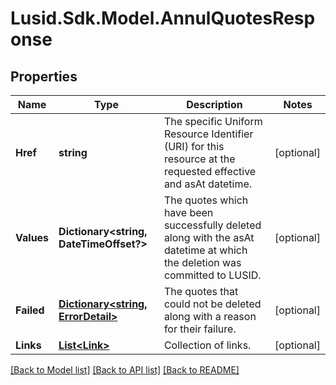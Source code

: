 
# Lusid.Sdk.Model.AnnulQuotesResponse

## Properties

Name | Type | Description | Notes
------------ | ------------- | ------------- | -------------
**Href** | **string** | The specific Uniform Resource Identifier (URI) for this resource at the requested effective and asAt datetime. | [optional] 
**Values** | **Dictionary&lt;string, DateTimeOffset?&gt;** | The quotes which have been successfully deleted along with the asAt datetime at which the deletion was committed to LUSID. | [optional] 
**Failed** | [**Dictionary&lt;string, ErrorDetail&gt;**](ErrorDetail.md) | The quotes that could not be deleted along with a reason for their failure. | [optional] 
**Links** | [**List&lt;Link&gt;**](Link.md) | Collection of links. | [optional] 

[[Back to Model list]](../README.md#documentation-for-models)
[[Back to API list]](../README.md#documentation-for-api-endpoints)
[[Back to README]](../README.md)

